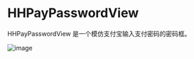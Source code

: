 # HHPayPasswordView
HHPayPasswordView 是一个模仿支付宝输入支付密码的密码框。

![image](https://github.com/zhangjiahuan8888/HHPayPasswordView/blob/master/HHPayPasswordView_gif.gif)
